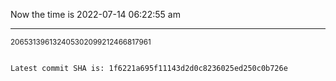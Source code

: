 Now the time is 2022-07-14 06:22:55 am

---

<small>206531396132405302099212466817961</small>

```txt

Latest commit SHA is: 1f6221a695f11143d2d0c8236025ed250c0b726e
```
